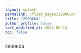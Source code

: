 ```yaml
---
layout: splash
permalink: /float_pages/2900604/
title: "2900604"
author_profile: false
last_modified_at: 2025-06-13
toc: false
---
```

 
2900604
